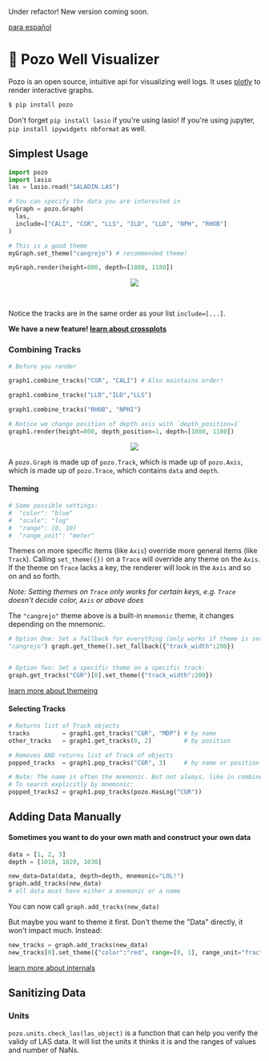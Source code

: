 Under refactor! New version coming soon.

[para español](https://github.com/geopozo/pozo-py/blob/main/docs/es/L%C3%89ANME.md)

# 🐰 Pozo Well Visualizer

Pozo is an open source, intuitive api for visualizing well logs. It uses
[plotly](https://github.com/plotly/plotly.py) to render interactive graphs.

```bash
$ pip install pozo
```

Don't forget `pip install lasio` if you're using lasio! If you're using jupyter,
`pip install ipywidgets nbformat` as well.

## Simplest Usage

```python
import pozo
import lasio
las = lasio.read("SALADIN.LAS")

# You can specify the data you are interested in
myGraph = pozo.Graph(
  las,
  include=["CALI", "CGR", "LLS", "ILD", "LLD", "NPH", "RHOB"]
)

# This is a good theme
myGraph.set_theme("cangrejo") # recommended theme!

myGraph.render(height=800, depth=[1080, 1180])

```
<p align="center"><img src="docs/images/log_example2.png" /> </p>

<br />

Notice the tracks are in the same order as your list `include=[...]`.

**We have a new feature! [learn about crossplots](docs/en/users/CROSSPLOTS.md)**

### Combining Tracks
```python
# Before you render

graph1.combine_tracks("CGR", "CALI") # Also maintains order!

graph1.combine_tracks("LLD","ILD","LLS")

graph1.combine_tracks("RHOB", "NPHI")

# Notice we change position of depth axis with `depth_position=1`
graph1.render(height=800, depth_position=1, depth=[1080, 1180])
```
<p align="center"><img src="docs/images/log_example.png" /> </p>


A `pozo.Graph` is made up of `pozo.Track`, which is made up of `pozo.Axis`,
which is made up of `pozo.Trace`, which contains `data` and `depth`.

#### Theming

```python
# Some possible settings:
#  "color": "blue"
#  "scale": "log"
#  "range": [0, 10]
#  "range_unit": "meter"
```

Themes on more specific items (like `Axis`) override more general items (like
`Track`). Calling `set_theme({})` on a `Trace` will override any theme on the
`Axis`. If the theme on `Trace` lacks a key, the renderer will look in the
`Axis` and so on and so forth.

*Note: Setting themes on `Trace` only works for certain keys, e.g. `Trace`
doesn't decide color, `Axis` or above does*

The `"cangrejo"` theme above is a built-in `mnemonic` theme, it changes
depending on the mnemonic.

```python
# Option One: Set a fallback for everything (only works if theme is set to
"cangrejo") graph.get_theme().set_fallback({"track_width":200})


# Option Two: Set a specific theme on a specific track:
graph.get_tracks("CGR")[0].set_theme({"track_width":200})

```

[learn more about themeing](docs/en/users/THEMING.md)

#### Selecting Tracks

```python
# Returns list of Track objects
tracks         = graph1.get_tracks("CGR", "MDP") # by name
other_tracks   = graph1.get_tracks(0, 2)         # by position

# Removes AND returns list of Track of objects
popped_tracks  = graph1.pop_tracks("CGR", 3)     # by name or position

# Note: The name is often the mnemonic. But not always, like in combined tracks.
# To search explicitly by mnemonic:
popped_tracks2 = graph1.pop_tracks(pozo.HasLog("CGR"))
```

## Adding Data Manually

#### Sometimes you want to do your own math and construct your own data

```python
data = [1, 2, 3]
depth = [1010, 1020, 1030]

new_data=Data(data, depth=depth, mnemonic="LOL!")
graph.add_tracks(new_data)
# all data must have either a mnemonic or a name

```
You can now call `graph.add_tracks(new_data)`

But maybe you want to theme it first. Don't theme the "Data" directly, it won't
impact much. Instead:

```python
new_tracks = graph.add_tracks(new_data)
new_tracks[0].set_theme({"color":"red", range=[0, 1], range_unit="fraction"})
```

[learn more about internals](docs/en/users/INTERNALS.md)

## Sanitizing Data

### Units

`pozo.units.check_las(las_object)` is a function that can help you verify the
validy of LAS data. It will list the units it thinks it is and the ranges of
values and number of NaNs.
